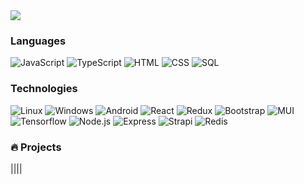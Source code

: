 

  <img align="center" src="https://raw.githubusercontent.com/Phoudthavisack/phoudthavisack/main/Stats.svg" />



### Languages

![JavaScript](https://img.shields.io/badge/-JavaScript-000?&logo=JavaScript)
![TypeScript](https://img.shields.io/badge/-TypeScript-000?&logo=TypeScript)
![HTML](https://img.shields.io/badge/-HTML-000?&logo=html5)
![CSS](https://img.shields.io/badge/-CSS-000?&logo=css3)
![SQL](https://img.shields.io/badge/-SQL-000?&logo=MySQL)


### Technologies

![Linux](https://img.shields.io/badge/-Linux-000?&logo=linux)
![Windows](https://img.shields.io/badge/-Windows-000?&logo=Windows)
![Android](https://img.shields.io/badge/-Android-000?&logo=Android)
![React](https://img.shields.io/badge/-React-000?&logo=react)
![Redux](https://img.shields.io/badge/-Redux-000?&logo=Redux)
![Bootstrap](https://img.shields.io/badge/-Bootstrap-000?&logo=Bootstrap)
![MUI](https://img.shields.io/badge/-Material%20UI-000?&logo=MUI)
![Tensorflow](https://img.shields.io/badge/-Tensorflow-000?&logo=tensorflow)
![Node.js](https://img.shields.io/badge/-Node.js-000?&logo=node.js)
![Express](https://img.shields.io/badge/-Express-000?&logo=express)
![Strapi](https://img.shields.io/badge/-Strapi-000?&logo=strapi)
![Redis](https://img.shields.io/badge/-Redis-000?&logo=Redis)


### 🔥 Projects



|<img src="https://raw.githubusercontent.com/Phoudthavisack/phoudthavisack/main/b52ead937e64c4f8eb96f3df52765f51.jpeg" alt=""/>|<img src="https://raw.githubusercontent.com/Phoudthavisack/phoudthavisack/main/c682ad475d0cccc4e486550bb3c7fd21.jpeg" alt=""/>|<img src="https://raw.githubusercontent.com/Phoudthavisack/phoudthavisack/main/9041bf6dd065548e7773a4221929077c.jpeg" alt=""/>|



